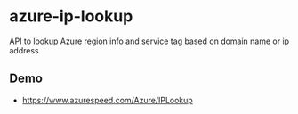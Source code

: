 # azure-ip-lookup

API to lookup Azure region info and service tag based on domain name or ip address

## Demo

* https://www.azurespeed.com/Azure/IPLookup
